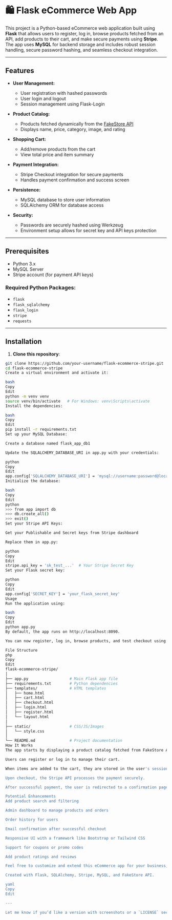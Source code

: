 # 🛍️ Flask eCommerce Web App

This project is a Python-based eCommerce web application built using **Flask** that allows users to register, log in, browse products fetched from an API, add products to their cart, and make secure payments using **Stripe**. The app uses **MySQL** for backend storage and includes robust session handling, secure password hashing, and seamless checkout integration.

---

## Features

- **User Management:**
  - User registration with hashed passwords
  - User login and logout
  - Session management using Flask-Login

- **Product Catalog:**
  - Products fetched dynamically from the [FakeStore API](https://fakestoreapi.com/)
  - Displays name, price, category, image, and rating

- **Shopping Cart:**
  - Add/remove products from the cart
  - View total price and item summary

- **Payment Integration:**
  - Stripe Checkout integration for secure payments
  - Handles payment confirmation and success screen

- **Persistence:**
  - MySQL database to store user information
  - SQLAlchemy ORM for database access

- **Security:**
  - Passwords are securely hashed using Werkzeug
  - Environment setup allows for secret key and API keys protection

---

## Prerequisites

- Python 3.x
- MySQL Server
- Stripe account (for payment API keys)

### Required Python Packages:

- `flask`
- `flask_sqlalchemy`
- `flask_login`
- `stripe`
- `requests`

---

## Installation

1. **Clone this repository**:

```bash
git clone https://github.com/your-username/flask-ecommerce-stripe.git
cd flask-ecommerce-stripe
Create a virtual environment and activate it:

bash
Copy
Edit
python -m venv venv
source venv/bin/activate   # For Windows: venv\Scripts\activate
Install the dependencies:

bash
Copy
Edit
pip install -r requirements.txt
Set up your MySQL Database:

Create a database named flask_app_db1

Update the SQLALCHEMY_DATABASE_URI in app.py with your credentials:

python
Copy
Edit
app.config['SQLALCHEMY_DATABASE_URI'] = 'mysql://username:password@localhost/flask_app_db1'
Initialize the database:

bash
Copy
Edit
python
>>> from app import db
>>> db.create_all()
>>> exit()
Set your Stripe API Keys:

Get your Publishable and Secret keys from Stripe dashboard

Replace them in app.py:

python
Copy
Edit
stripe.api_key = 'sk_test_...'  # Your Stripe Secret Key
Set your Flask secret key:

python
Copy
Edit
app.config['SECRET_KEY'] = 'your_flask_secret_key'
Usage
Run the application using:

bash
Copy
Edit
python app.py
By default, the app runs on http://localhost:8090.

You can now register, log in, browse products, and test checkout using Stripe test cards (e.g., 4242 4242 4242 4242).

File Structure
php
Copy
Edit
flask-ecommerce-stripe/
│
├── app.py                  # Main Flask app file
├── requirements.txt        # Python dependencies
├── templates/              # HTML templates
│   ├── home.html
│   ├── cart.html
│   ├── checkout.html
│   ├── login.html
│   ├── register.html
│   └── layout.html
│
├── static/                 # CSS/JS/Images
│   └── style.css
│
└── README.md               # Project documentation
How It Works
The app starts by displaying a product catalog fetched from FakeStore API.

Users can register or log in to manage their cart.

When items are added to the cart, they are stored in the user's session.

Upon checkout, the Stripe API processes the payment securely.

After successful payment, the user is redirected to a confirmation page.

Potential Enhancements
Add product search and filtering

Admin dashboard to manage products and orders

Order history for users

Email confirmation after successful checkout

Responsive UI with a framework like Bootstrap or Tailwind CSS

Support for coupons or promo codes

Add product ratings and reviews

Feel free to customize and extend this eCommerce app for your business, portfolio, or hackathon needs!

Created with Flask, SQLAlchemy, Stripe, MySQL, and FakeStore API.

yaml
Copy
Edit

---

Let me know if you’d like a version with screenshots or a `LICENSE` section added too!
